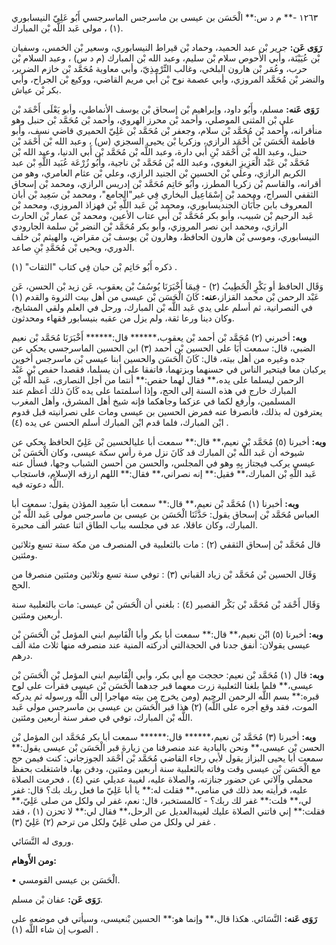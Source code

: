 ١٢٦٣ -** م د س:** الْحَسَن بن عيسى بن ماسرجس الماسرجسي أَبُو عَلِيّ النيسابوري (١) ، مولى عَبد اللَّه بْن المبارك.

**رَوَى عَن:** جرير بْن عبد الحميد، وحماد بْن قيراط النيسابوري، وسعير بْن الخمس، وسفيان بْن عُيَيْنَة، وأبي الأَحوص سلام بْن سليم، وعبد الله بْن المبارك (م د س) ، وعبد السلام بْن حرب، وعُمَر بْن هارون البلخي، وغالب التِّرْمِذِيّ، وأبي معاوية مُحَمَّد بْن خازم الضرير، والنضر بْن مُحَمَّد المروزي، وأبي عصمة نوح بْن أَبي مريم القاضي، ووكيع بْن الجراح، وأبي بكر بْن عياش.

**رَوَى عَنه:** مسلم، وأَبُو داود، وإبراهيم بْن إسحاق بْن يوسف الأنماطي، وأبو يَعْلَى أَحْمَد بْن علي بْن المثنى الموصلي، وأحمد بْن محرز الهروي، وأحمد بْن مُحَمَّد بْن حنبل وهو منأقرانه، وأحمد بْن مُحَمَّد بْن سلام، وجعفر بْن مُحَمَّد بْن عَلِيّ الحميري قاضي نسف، وأبو فاطمة الْحَسَن بْن أَحْمَد الرازي، وزكريا بْن يحيى السجزي (س) ، وعبد الله بْن أَحْمَد بْن حنبل، وعبد الله بْن أَحْمَد بْنِ أَبي دارة، وعبد اللَّه بْن مُحَمَّد بْن أَبي الدنيا، وعبد الله بْن مُحَمَّد بْن عَبْد الْعَزِيزِ البغوي، وعبد الله بْن مُحَمَّد بْن ناجية، وأَبُو زُرْعَة عُبَيد اللَّهِ بْن عبد الكريم الرازي، وعلي بْن الحسين بْن الجنيد الرازي، وعلي بْن عثام العامري، وهو من أقرانه، والقاسم بْن زكريا المطرز، وأَبُو حَاتِم مُحَمَّد بْن إدريس الرازي، ومحمد بْن إسحاق الثقفي السراج، ومحمد بْن إِسْمَاعِيل البخاري فِي غير"الجامع"، ومحمد بْن سَعِيد بْن أبان المعروف بابن جأَبَان الجنديسابوري، ومحمد بْن عَبد اللَّهِ بْن فهزاذ المروزي، ومحمد بْن عَبد الرحيم بْن شبيب، وأبو بكر مُحَمَّد بْن أَبي عتاب الأعين، ومحمد بْن عمار بْن الحارث الرازي، ومحمد ابن نصر المروزي، وأبو بكر مُحَمَّد بْن النضر بْن سلمة الجارودي النيسابوري، وموسى بْن هارون الحافظ، وهارون بْن يوسف بْن مقراض، والهيثم بْن خلف الدوري، ويحيى بْن مُحَمَّدِ بْنِ صاعد.

ذكره أَبُو حَاتِم بْن حبان فِي كتاب "الثقات" (١) .

وَقَال الحافظ أو بَكْرٍ الْخَطِيبُ (٢) - فِيمَا أَخْبَرَنَا يُوسُفُ بْن يعقوب، عَن زيد بْن الحسن، عَن عَبْد الرحمن بْن محمد القزاز،**عنه:** كَانَ الْحَسَن بْن عيسى من أهل بيت الثروة والقدم (١) في النصرانية، ثم أسلم على يدي عَبد اللَّه بْن المبارك، ورحل في العلم ولقي المشايخ، وكان دينا ورعا ثقة، ولم يزل من عقبه بنيسابور فقهاء ومحدثون.

**وبه:** أخبرني (٢) مُحَمَّد بْن أحمد بْن يعقوب،****** قال:****** أَخْبَرَنَا مُحَمَّد بْن نعيم الضبي، قال: سمعت أَبَا علي الحسين بْن أحمد (٣) ابن الحسين الماسرجسي يحكي عن جده وغيره من أهل بيته، قال: كَانَ الْحَسَن والحسين ابنا عيسى بْن ماسرجس أخوين يركبان معا فيتحير الناس في حسنهما وبزتهما، فاتفقا على أن يسلما، فقصدا حفص بْن عَبْد الرحمن ليسلما على يده،** فقال لهما حفص:** أنتما من أجل النصارى، عَبد اللَّه بْن المبارك خارج في هذه السنة إلى الحج، وإذا أسلمتما على يده كَانَ ذلك أعظم عند المسلمين، وأرفع لكما في عزكما وجاهكما فإنه شيخ أهل المشرق، وأهل المغرب يعترفون له بذلك، فانصرفا عنه فمرض الحسين بن عيسى ومات على نصرانيته قبل قدوم ابْن المبارك، فلما قدم ابْن المبارك أسلم الحسن عى يده (٤) .

**وبه:** أخبرنا (٥) مُحَمَّد بْن نعيم،** قال:** سمعت أبا عليالحسين بْن عَلِيّ الحافظ يحكي عن شيوخه أن عَبد اللَّه بْن المبارك قد كَانَ نزل مرة رأس سكة عيسى، وكان الْحَسَن بْن عيسى يركب فيجتاز بِهِ وهو في المجلس، والحسن من أحسن الشباب وجها، فسأل عنه عَبد اللَّهِ بْن المبارك،** فقيل:** إنه نصراني،** فقال:** اللهم ارزقه الإسلام، فاستجاب اللَّه دعوته فيه.

**وبه:** أخبرنا (١) مُحَمَّد بْن نعيم،** قال:** سمعت أبا سَعِيد المؤذن يقول: سمعت أبا العباس مُحَمَّد بْن إسحاق يقول: حَدَّثَنَا الْحَسَن بن عيسى بن ماسرجس مولى عَبد اللَّه بْن المبارك، وكان عاقلا، عد في مجلسه بباب الطاق اثنا عشر ألف محبرة.

قال مُحَمَّد بْن إسحاق الثقفي (٢) : مات بالثعلبية في المنصرف من مكة سنة تسع وثلاثين ومئتين.

وَقَال الحسين بْن مُحَمَّد بْن زياد القباني (٣) : توفي سنة تسع وثلاثين ومئتين منصرفا من الحج.

وَقَال أَحْمَد بْن مُحَمَّد بْن بَكْر القصير (٤) : بلغني أن الْحَسَن بْن عيسى: مات بالثعلبية سنة أربعين ومئتين.

**وبه:** أخبرنا (٥) ابْن نعيم،** قال:** سمعت أبا بكر وأبا الْقَاسِم ابني المؤمل بْن الْحَسَن بْن عيسى يقولان: أنفق جدنا في الحجةالتي أدركته المنية عند منصرفه منها ثلاث مئة ألف درهم.

**وبه:** قال (١) مُحَمَّد بْن نعيم: حججت مع أبي بكر، وأبي الْقَاسِم ابني المؤمل بْن الْحَسَن بْن عيسى،** فلما بلغنا الثعلبية زرت معهما قبر جدهما الْحَسَن بْن عيسى فقرأت على لوح قبره:** بسم اللَّه الرحمن الرحيم (ومن يخرج من بيته مهاجرا إلى اللَّه ورسوله ثم يدركه الموت، فقد وقع أجره على اللَّه) (٢) هذا قبر الْحَسَن بن عيسى بن ماسرجس مولى عَبد اللَّه بْن المبارك، توفي في صفر سنة أربعين ومئتين.

**وبه:** أخبرنا (٣) مُحَمَّد بْن نعيم،****** قال:****** سمعت أبا بكر مُحَمَّد ابن المؤمل بْن الحسن بْن عيسى،** ونحن بالبادية عند منصرفنا من زيارة قبر الْحَسَن بْن عيسى يقول:** سمعت أبا يحيى البزاز يقول لأبي رجاء القاضي مُحَمَّد بْن أَحْمَد الجوزجاني: كنت فيمن حج مع الْحَسَن بْن عيسى وقت وفاته بالثعلبية سنة أربعين ومئتين، ودفن بها، فاشتغلت بحفظ محملي وآلاتي عن حضور جنازته، والصلاة عليه، لغيبة عديلي عني (٤) ، فحرمت الصلاة عليه، فرأيته بعد ذلك في منامي،** فقلت له:** يا أبا عَلِيّ ما فعل ربك بك؟ قال: غفر لي،** فلت:** غفر لك ربك؟ - كالمستخبر، قال: نعم، غفر لي ولكل من صلى عَلِيّ،** فقلت:** إني فاتني الصلاة عليك لغيبةالعديل عن الرحل،** فقال لي:** لا تحزن (١) ، فقد غفر لي ولكل من صلى عَلِيّ ولكل من ترحم (٢) عَلِيّ (٣) .

وروى له النَّسَائي.

**ومن الأَوهام:**

• الْحَسَن بن عيسى القومسي.

**رَوَى عَن:** عفان بْن مسلم.

**رَوَى عَنه:** النَّسَائي. هكذا قال،** وإنما هو:** الحسين بْنعيسى، وسيأتي في موضعه على الصوب إن شاء اللَّه (١) .